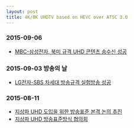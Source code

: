 ```yaml
---
layout: post
title: 4K/8K UHDTV based on HEVC over ATSC 3.0
---
```


### 2015-09-06

* [MBC-삼성전자, 북미 규격 UHD 콘텐츠 송수신 성공](http://imnews.imbc.com//news/2015/econo/article/3766377_14710.html)


### 2015-09-03 방송의 날

* [LG전자-SBS 차세대 방송규격 실험방송 성공](http://news.sbs.co.kr/news/endPage.do?news_id=N1003150052&plink=SEARCH&cooper=SBSNEWSSEARCH&plink=COPYPASTE&cooper=SBSNEWSEND)

### 2015-08-11 

* [지상파 UHD 도입을 위한 방송표준 본격 논의 추진 ](http://www.msip.go.kr/web/msipContents/contentsView.do?cateId=mssw311&artId=1273098)
* [지상파 UHD 방송표준방식 협의회](http://www.msip.go.kr/web/msipContents/contentsView.do?cateId=mssw314&artId=1272951)
